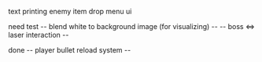 text printing
enemy item drop
menu ui

need test
-- blend white to background image (for visualizing) --
-- boss <=> laser interaction --

done 
-- player bullet reload system --